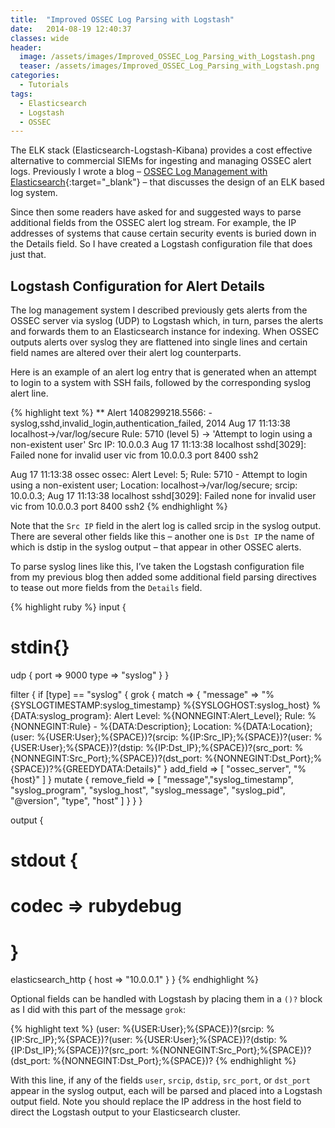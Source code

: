 ```yaml
---
title:  "Improved OSSEC Log Parsing with Logstash"
date:   2014-08-19 12:40:37
classes: wide
header:
  image: /assets/images/Improved_OSSEC_Log_Parsing_with_Logstash.png
  teaser: /assets/images/Improved_OSSEC_Log_Parsing_with_Logstash.png
categories:
  - Tutorials
tags: 
  - Elasticsearch 
  - Logstash
  - OSSEC
---
```


The ELK stack (Elasticsearch-Logstash-Kibana) provides a cost effective alternative to commercial SIEMs for ingesting and managing OSSEC alert logs. Previously I wrote a blog – [OSSEC Log Management with Elasticsearch](/security/ossec-log-management-with-elasticsearch){:target="_blank"} – that discusses the design of an ELK based log system.

Since then some readers have asked for and suggested ways to parse additional fields from the OSSEC alert log stream. For example, the IP addresses of systems that cause certain security events is buried down in the Details field. So I have created a Logstash configuration file that does just that.

## Logstash Configuration for Alert Details

The log management system I described previously gets alerts from the OSSEC server via syslog (UDP) to Logstash which, in turn, parses the alerts and forwards them to an Elasticsearch instance for indexing. When OSSEC outputs alerts over syslog they are flattened into single lines and certain field names are altered over their alert log counterparts.

Here is an example of an alert log entry that is generated when an attempt to login to a system with SSH fails, followed by the corresponding syslog alert line.

{% highlight text %}
** Alert 1408299218.5566: - syslog,sshd,invalid_login,authentication_failed,
2014 Aug 17 11:13:38 localhost->/var/log/secure
Rule: 5710 (level 5) -> 'Attempt to login using a non-existent user'
Src IP: 10.0.0.3
Aug 17 11:13:38 localhost sshd[3029]: Failed none for invalid user vic from 10.0.0.3 port 8400 ssh2

Aug 17 11:13:38 ossec ossec: Alert Level: 5; Rule: 5710 - Attempt to login using a non-existent user; Location: localhost->/var/log/secure; srcip: 10.0.0.3; Aug 17 11:13:38 localhost sshd[3029]: Failed none for invalid user vic from 10.0.0.3 port 8400 ssh2
{% endhighlight %}

Note that the `Src IP` field in the alert log is called srcip in the syslog output. There are several other fields like this – another one is `Dst IP` the name of which is dstip in the syslog output – that appear in other OSSEC alerts.

To parse syslog lines like this, I’ve taken the Logstash configuration file from my previous blog then added some additional field parsing directives to tease out more fields from the `Details` field.

{% highlight ruby %}
input {
# stdin{}
  udp {
     port => 9000
     type => "syslog"
  }
}

filter {
  if [type] == "syslog" {
    grok {
      match => { "message" => "%{SYSLOGTIMESTAMP:syslog_timestamp} %{SYSLOGHOST:syslog_host} %{DATA:syslog_program}: Alert Level: %{NONNEGINT:Alert_Level}; Rule: %{NONNEGINT:Rule} - %{DATA:Description}; Location: %{DATA:Location}; (user: %{USER:User};%{SPACE})?(srcip: %{IP:Src_IP};%{SPACE})?(user: %{USER:User};%{SPACE})?(dstip: %{IP:Dst_IP};%{SPACE})?(src_port: %{NONNEGINT:Src_Port};%{SPACE})?(dst_port: %{NONNEGINT:Dst_Port};%{SPACE})?%{GREEDYDATA:Details}" }
      add_field => [ "ossec_server", "%{host}" ]
    }
    mutate {
      remove_field => [ "message","syslog_timestamp", "syslog_program", "syslog_host", "syslog_message", "syslog_pid", "@version", "type", "host" ]
    }
  }
}

output {
#   stdout {
#     codec => rubydebug
#   }
   elasticsearch_http {
     host => "10.0.0.1"
   }
}
{% endhighlight %}

Optional fields can be handled with Logstash by placing them in a `()?` block as I did with this part of the message `grok`:

{% highlight text %}
(user: %{USER:User};%{SPACE})?(srcip: %{IP:Src_IP};%{SPACE})?(user: %{USER:User};%{SPACE})?(dstip: %{IP:Dst_IP};%{SPACE})?(src_port: %{NONNEGINT:Src_Port};%{SPACE})?(dst_port: %{NONNEGINT:Dst_Port};%{SPACE})?
{% endhighlight %}

With this line, if any of the fields `user`, `srcip`, `dstip`, `src_port`, or `dst_port` appear in the syslog output, each will be parsed and placed into a Logstash output field. Note you should replace the IP address in the host field to direct the Logstash output to your Elasticsearch cluster.

